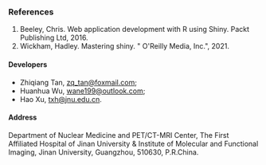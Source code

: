 ### References
1. Beeley, Chris. Web application development with R using Shiny. Packt Publishing Ltd, 2016.
2. Wickham, Hadley. Mastering shiny. " O'Reilly Media, Inc.", 2021.

#### Developers
- Zhiqiang Tan, zq_tan@foxmail.com;
- Huanhua Wu, wane199@outlook.com;
- Hao Xu, txh@jnu.edu.cn.

#### Address
Department of Nuclear Medicine and PET/CT-MRI Center, The First Affiliated Hospital of Jinan University & Institute of Molecular and Functional Imaging, Jinan University, Guangzhou, 510630, P.R.China.

